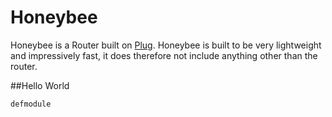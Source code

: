 # Honeybee
Honeybee is a Router built on [Plug](https://hexdocs.pm/plug/readme.html "Plug Hexdocs").
Honeybee is built to be very lightweight and impressively fast, it does therefore not include anything other than the router.

##Hello World
```
defmodule 
```